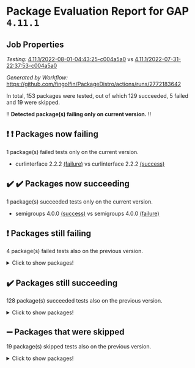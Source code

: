 # Package Evaluation Report for GAP `4.11.1`

## Job Properties

*Testing:* [4.11.1/2022-08-01-04:43:25-c004a5a0](https://github.com/fingolfin/PackageDistro/blob/data/reports/4.11.1/2022-08-01-04:43:25-c004a5a0) vs [4.11.1/2022-07-31-22:37:53-c004a5a0](https://github.com/fingolfin/PackageDistro/blob/data/reports/4.11.1/2022-07-31-22:37:53-c004a5a0)

*Generated by Workflow:* https://github.com/fingolfin/PackageDistro/actions/runs/2772183642

In total, 153 packages were tested, out of which 129 succeeded, 5 failed and 19 were skipped.

:bangbang: **Detected package(s) failing only on current version.** :bangbang:

## :exclamation: :exclamation: Packages now failing

1 package(s) failed tests only on the current version.
- curlinterface 2.2.2 [(failure)](https://github.com/fingolfin/PackageDistro/runs/7604340333?check_suite_focus=true) vs curlinterface 2.2.2 [(success)](https://github.com/fingolfin/PackageDistro/runs/7601694028?check_suite_focus=true)

## :heavy_check_mark: :heavy_check_mark: Packages now succeeding

1 package(s) succeeded tests only on the current version.
- semigroups 4.0.0 [(success)](https://github.com/fingolfin/PackageDistro/runs/7604345544?check_suite_focus=true) vs semigroups 4.0.0 [(failure)](https://github.com/fingolfin/PackageDistro/runs/7601696465?check_suite_focus=true)

## :exclamation: Packages still failing

4 package(s) failed tests also on the previous version.
<details><summary>Click to show packages!</summary>

- francy 1.2.4 [(failure)](https://github.com/fingolfin/PackageDistro/runs/7604341645?check_suite_focus=true)
- hap 1.46 [(failure)](https://github.com/fingolfin/PackageDistro/runs/7604342341?check_suite_focus=true)
- packagemanager 1.2 [(failure)](https://github.com/fingolfin/PackageDistro/runs/7604344724?check_suite_focus=true)
- recog 1.3.2 [(failure)](https://github.com/fingolfin/PackageDistro/runs/7604345302?check_suite_focus=true)
</details>

## :heavy_check_mark: Packages still succeeding

128 package(s) succeeded tests also on the previous version.
<details><summary>Click to show packages!</summary>

- ace 5.4 [(success)](https://github.com/fingolfin/PackageDistro/runs/7604338954?check_suite_focus=true)
- aclib 1.3.2 [(success)](https://github.com/fingolfin/PackageDistro/runs/7604338995?check_suite_focus=true)
- agt 0.2 [(success)](https://github.com/fingolfin/PackageDistro/runs/7604339041?check_suite_focus=true)
- alnuth 3.2.1 [(success)](https://github.com/fingolfin/PackageDistro/runs/7604339107?check_suite_focus=true)
- anupq 3.2.6 [(success)](https://github.com/fingolfin/PackageDistro/runs/7604339165?check_suite_focus=true)
- atlasrep 2.1.2 [(success)](https://github.com/fingolfin/PackageDistro/runs/7604339218?check_suite_focus=true)
- autodoc 2022.07.10 [(success)](https://github.com/fingolfin/PackageDistro/runs/7604339269?check_suite_focus=true)
- automata 1.15 [(success)](https://github.com/fingolfin/PackageDistro/runs/7604339333?check_suite_focus=true)
- automgrp 1.3.2 [(success)](https://github.com/fingolfin/PackageDistro/runs/7604339389?check_suite_focus=true)
- autpgrp 1.10.2 [(success)](https://github.com/fingolfin/PackageDistro/runs/7604339443?check_suite_focus=true)
- cap 2022.06-05 [(success)](https://github.com/fingolfin/PackageDistro/runs/7604339505?check_suite_focus=true)
- caratinterface 2.3.4 [(success)](https://github.com/fingolfin/PackageDistro/runs/7604339570?check_suite_focus=true)
- cddinterface 2020.06.24 [(success)](https://github.com/fingolfin/PackageDistro/runs/7604339634?check_suite_focus=true)
- circle 1.6.5 [(success)](https://github.com/fingolfin/PackageDistro/runs/7604339689?check_suite_focus=true)
- classicpres 1.22 [(success)](https://github.com/fingolfin/PackageDistro/runs/7604339757?check_suite_focus=true)
- cohomolo 1.6.10 [(success)](https://github.com/fingolfin/PackageDistro/runs/7604339807?check_suite_focus=true)
- congruence 1.2.4 [(success)](https://github.com/fingolfin/PackageDistro/runs/7604339847?check_suite_focus=true)
- corelg 1.56 [(success)](https://github.com/fingolfin/PackageDistro/runs/7604339901?check_suite_focus=true)
- crime 1.6 [(success)](https://github.com/fingolfin/PackageDistro/runs/7604339957?check_suite_focus=true)
- crisp 1.4.5 [(success)](https://github.com/fingolfin/PackageDistro/runs/7604340023?check_suite_focus=true)
- crypting 0.10 [(success)](https://github.com/fingolfin/PackageDistro/runs/7604340081?check_suite_focus=true)
- cryst 4.1.25 [(success)](https://github.com/fingolfin/PackageDistro/runs/7604340128?check_suite_focus=true)
- crystcat 1.1.10 [(success)](https://github.com/fingolfin/PackageDistro/runs/7604340187?check_suite_focus=true)
- ctbllib 1.3.4 [(success)](https://github.com/fingolfin/PackageDistro/runs/7604340238?check_suite_focus=true)
- cubefree 1.19 [(success)](https://github.com/fingolfin/PackageDistro/runs/7604340286?check_suite_focus=true)
- cvec 2.7.5 [(success)](https://github.com/fingolfin/PackageDistro/runs/7604340384?check_suite_focus=true)
- datastructures 0.2.7 [(success)](https://github.com/fingolfin/PackageDistro/runs/7604340439?check_suite_focus=true)
- deepthought 1.0.5 [(success)](https://github.com/fingolfin/PackageDistro/runs/7604340502?check_suite_focus=true)
- design 1.7 [(success)](https://github.com/fingolfin/PackageDistro/runs/7604340549?check_suite_focus=true)
- difsets 2.3.1 [(success)](https://github.com/fingolfin/PackageDistro/runs/7604341030?check_suite_focus=true)
- digraphs 1.5.3 [(success)](https://github.com/fingolfin/PackageDistro/runs/7604341080?check_suite_focus=true)
- edim 1.3.5 [(success)](https://github.com/fingolfin/PackageDistro/runs/7604341127?check_suite_focus=true)
- example 4.3.1 [(success)](https://github.com/fingolfin/PackageDistro/runs/7604341170?check_suite_focus=true)
- factint 1.6.3 [(success)](https://github.com/fingolfin/PackageDistro/runs/7604341217?check_suite_focus=true)
- ferret 1.0.8 [(success)](https://github.com/fingolfin/PackageDistro/runs/7604341261?check_suite_focus=true)
- fga 1.4.0 [(success)](https://github.com/fingolfin/PackageDistro/runs/7604341305?check_suite_focus=true)
- fining 1.5 [(success)](https://github.com/fingolfin/PackageDistro/runs/7604341363?check_suite_focus=true)
- float 1.0.3 [(success)](https://github.com/fingolfin/PackageDistro/runs/7604341409?check_suite_focus=true)
- format 1.4.3 [(success)](https://github.com/fingolfin/PackageDistro/runs/7604341459?check_suite_focus=true)
- forms 1.2.8 [(success)](https://github.com/fingolfin/PackageDistro/runs/7604341496?check_suite_focus=true)
- fplsa 1.2.5 [(success)](https://github.com/fingolfin/PackageDistro/runs/7604341547?check_suite_focus=true)
- fr 2.4.8 [(success)](https://github.com/fingolfin/PackageDistro/runs/7604341595?check_suite_focus=true)
- fwtree 1.3 [(success)](https://github.com/fingolfin/PackageDistro/runs/7604341693?check_suite_focus=true)
- gbnp 1.0.5 [(success)](https://github.com/fingolfin/PackageDistro/runs/7604341739?check_suite_focus=true)
- generalizedmorphismsforcap 2022.05-01 [(success)](https://github.com/fingolfin/PackageDistro/runs/7604341783?check_suite_focus=true)
- genss 1.6.6 [(success)](https://github.com/fingolfin/PackageDistro/runs/7604341827?check_suite_focus=true)
- gradedringforhomalg 2022.07-01 [(success)](https://github.com/fingolfin/PackageDistro/runs/7604341872?check_suite_focus=true)
- grape 4.8.5 [(success)](https://github.com/fingolfin/PackageDistro/runs/7604341941?check_suite_focus=true)
- groupoids 1.69 [(success)](https://github.com/fingolfin/PackageDistro/runs/7604342008?check_suite_focus=true)
- grpconst 2.6.2 [(success)](https://github.com/fingolfin/PackageDistro/runs/7604342101?check_suite_focus=true)
- guarana 0.96.3 [(success)](https://github.com/fingolfin/PackageDistro/runs/7604342179?check_suite_focus=true)
- guava 3.16 [(success)](https://github.com/fingolfin/PackageDistro/runs/7604342255?check_suite_focus=true)
- hapcryst 0.1.15 [(success)](https://github.com/fingolfin/PackageDistro/runs/7604342411?check_suite_focus=true)
- hecke 1.5.3 [(success)](https://github.com/fingolfin/PackageDistro/runs/7604342479?check_suite_focus=true)
- help 3.5 [(success)](https://github.com/fingolfin/PackageDistro/runs/7604342525?check_suite_focus=true)
- idrel 2.44 [(success)](https://github.com/fingolfin/PackageDistro/runs/7604342576?check_suite_focus=true)
- images 1.3.1 [(success)](https://github.com/fingolfin/PackageDistro/runs/7604342639?check_suite_focus=true)
- intpic 0.3.0 [(success)](https://github.com/fingolfin/PackageDistro/runs/7604342692?check_suite_focus=true)
- io 4.7.2 [(success)](https://github.com/fingolfin/PackageDistro/runs/7604342766?check_suite_focus=true)
- irredsol 1.4.3 [(success)](https://github.com/fingolfin/PackageDistro/runs/7604342821?check_suite_focus=true)
- json 2.1.0 [(success)](https://github.com/fingolfin/PackageDistro/runs/7604342904?check_suite_focus=true)
- jupyterkernel 1.4.1 [(success)](https://github.com/fingolfin/PackageDistro/runs/7604342982?check_suite_focus=true)
- jupyterviz 1.5.1 [(success)](https://github.com/fingolfin/PackageDistro/runs/7604343066?check_suite_focus=true)
- kan 1.34 [(success)](https://github.com/fingolfin/PackageDistro/runs/7604343176?check_suite_focus=true)
- kbmag 1.5.9 [(success)](https://github.com/fingolfin/PackageDistro/runs/7604343251?check_suite_focus=true)
- laguna 3.9.5 [(success)](https://github.com/fingolfin/PackageDistro/runs/7604343366?check_suite_focus=true)
- liealgdb 2.2.1 [(success)](https://github.com/fingolfin/PackageDistro/runs/7604343442?check_suite_focus=true)
- liepring 2.6 [(success)](https://github.com/fingolfin/PackageDistro/runs/7604343507?check_suite_focus=true)
- liering 2.4.2 [(success)](https://github.com/fingolfin/PackageDistro/runs/7604343588?check_suite_focus=true)
- linearalgebraforcap 2022.06-03 [(success)](https://github.com/fingolfin/PackageDistro/runs/7604343669?check_suite_focus=true)
- loops 3.4.2 [(success)](https://github.com/fingolfin/PackageDistro/runs/7604343751?check_suite_focus=true)
- lpres 1.0.3 [(success)](https://github.com/fingolfin/PackageDistro/runs/7604343813?check_suite_focus=true)
- majoranaalgebras 1.4 [(success)](https://github.com/fingolfin/PackageDistro/runs/7604343891?check_suite_focus=true)
- mapclass 1.4.5 [(success)](https://github.com/fingolfin/PackageDistro/runs/7604343943?check_suite_focus=true)
- matgrp 0.64 [(success)](https://github.com/fingolfin/PackageDistro/runs/7604344004?check_suite_focus=true)
- modisom 2.5.2 [(success)](https://github.com/fingolfin/PackageDistro/runs/7604344062?check_suite_focus=true)
- modulepresentationsforcap 2022.05-03 [(success)](https://github.com/fingolfin/PackageDistro/runs/7604344134?check_suite_focus=true)
- monoidalcategories 2022.06-07 [(success)](https://github.com/fingolfin/PackageDistro/runs/7604344192?check_suite_focus=true)
- nconvex 2020.11-04 [(success)](https://github.com/fingolfin/PackageDistro/runs/7604344254?check_suite_focus=true)
- nilmat 1.4.1 [(success)](https://github.com/fingolfin/PackageDistro/runs/7604344314?check_suite_focus=true)
- nock 1.5 [(success)](https://github.com/fingolfin/PackageDistro/runs/7604344382?check_suite_focus=true)
- normalizinterface 1.3.3 [(success)](https://github.com/fingolfin/PackageDistro/runs/7604344437?check_suite_focus=true)
- nq 2.5.8 [(success)](https://github.com/fingolfin/PackageDistro/runs/7604344495?check_suite_focus=true)
- numericalsgps 1.3.1 [(success)](https://github.com/fingolfin/PackageDistro/runs/7604344552?check_suite_focus=true)
- openmath 11.5.1 [(success)](https://github.com/fingolfin/PackageDistro/runs/7604344607?check_suite_focus=true)
- orb 4.8.5 [(success)](https://github.com/fingolfin/PackageDistro/runs/7604344669?check_suite_focus=true)
- patternclass 2.4.2 [(success)](https://github.com/fingolfin/PackageDistro/runs/7604344774?check_suite_focus=true)
- permut 2.0.4 [(success)](https://github.com/fingolfin/PackageDistro/runs/7604344816?check_suite_focus=true)
- polenta 1.3.10 [(success)](https://github.com/fingolfin/PackageDistro/runs/7604344881?check_suite_focus=true)
- polymaking 0.8.6 [(success)](https://github.com/fingolfin/PackageDistro/runs/7604344934?check_suite_focus=true)
- primgrp 3.4.2 [(success)](https://github.com/fingolfin/PackageDistro/runs/7604344969?check_suite_focus=true)
- profiling 2.5.0 [(success)](https://github.com/fingolfin/PackageDistro/runs/7604345016?check_suite_focus=true)
- qpa 1.33 [(success)](https://github.com/fingolfin/PackageDistro/runs/7604345065?check_suite_focus=true)
- quagroup 1.8.3 [(success)](https://github.com/fingolfin/PackageDistro/runs/7604345107?check_suite_focus=true)
- radiroot 2.9 [(success)](https://github.com/fingolfin/PackageDistro/runs/7604345154?check_suite_focus=true)
- rcwa 4.7.0 [(success)](https://github.com/fingolfin/PackageDistro/runs/7604345212?check_suite_focus=true)
- rds 1.8 [(success)](https://github.com/fingolfin/PackageDistro/runs/7604345258?check_suite_focus=true)
- repndecomp 1.2.1 [(success)](https://github.com/fingolfin/PackageDistro/runs/7604345353?check_suite_focus=true)
- repsn 3.1.0 [(success)](https://github.com/fingolfin/PackageDistro/runs/7604345411?check_suite_focus=true)
- resclasses 4.7.3 [(success)](https://github.com/fingolfin/PackageDistro/runs/7604345457?check_suite_focus=true)
- scscp 2.3.1 [(success)](https://github.com/fingolfin/PackageDistro/runs/7604345501?check_suite_focus=true)
- sglppow 2.2 [(success)](https://github.com/fingolfin/PackageDistro/runs/7604345587?check_suite_focus=true)
- sgpviz 0.999.5 [(success)](https://github.com/fingolfin/PackageDistro/runs/7604345622?check_suite_focus=true)
- simpcomp 2.1.14 [(success)](https://github.com/fingolfin/PackageDistro/runs/7604345661?check_suite_focus=true)
- singular 2020.12.18 [(success)](https://github.com/fingolfin/PackageDistro/runs/7604345712?check_suite_focus=true)
- sla 1.5.3 [(success)](https://github.com/fingolfin/PackageDistro/runs/7604345762?check_suite_focus=true)
- smallgrp 1.5 [(success)](https://github.com/fingolfin/PackageDistro/runs/7604345819?check_suite_focus=true)
- smallsemi 0.6.13 [(success)](https://github.com/fingolfin/PackageDistro/runs/7604345871?check_suite_focus=true)
- sonata 2.9.4 [(success)](https://github.com/fingolfin/PackageDistro/runs/7604345916?check_suite_focus=true)
- sophus 1.25 [(success)](https://github.com/fingolfin/PackageDistro/runs/7604345975?check_suite_focus=true)
- spinsym 1.5.2 [(success)](https://github.com/fingolfin/PackageDistro/runs/7604346030?check_suite_focus=true)
- symbcompcc 1.3.2 [(success)](https://github.com/fingolfin/PackageDistro/runs/7604346080?check_suite_focus=true)
- thelma 1.3 [(success)](https://github.com/fingolfin/PackageDistro/runs/7604346124?check_suite_focus=true)
- tomlib 1.2.9 [(success)](https://github.com/fingolfin/PackageDistro/runs/7604346157?check_suite_focus=true)
- toric 1.9.5 [(success)](https://github.com/fingolfin/PackageDistro/runs/7604346205?check_suite_focus=true)
- toricvarieties 2022.07.13 [(success)](https://github.com/fingolfin/PackageDistro/runs/7604346251?check_suite_focus=true)
- transgrp 3.6.3 [(success)](https://github.com/fingolfin/PackageDistro/runs/7604346282?check_suite_focus=true)
- ugaly 4.0.3 [(success)](https://github.com/fingolfin/PackageDistro/runs/7604346330?check_suite_focus=true)
- unipot 1.5 [(success)](https://github.com/fingolfin/PackageDistro/runs/7604346381?check_suite_focus=true)
- unitlib 4.1.0 [(success)](https://github.com/fingolfin/PackageDistro/runs/7604346422?check_suite_focus=true)
- utils 0.74 [(success)](https://github.com/fingolfin/PackageDistro/runs/7604346460?check_suite_focus=true)
- uuid 0.7 [(success)](https://github.com/fingolfin/PackageDistro/runs/7604346499?check_suite_focus=true)
- walrus 0.9991 [(success)](https://github.com/fingolfin/PackageDistro/runs/7604346537?check_suite_focus=true)
- wedderga 4.10.2 [(success)](https://github.com/fingolfin/PackageDistro/runs/7604346577?check_suite_focus=true)
- xmod 2.88 [(success)](https://github.com/fingolfin/PackageDistro/runs/7604346618?check_suite_focus=true)
- xmodalg 1.22 [(success)](https://github.com/fingolfin/PackageDistro/runs/7604346696?check_suite_focus=true)
- yangbaxter 0.10.0 [(success)](https://github.com/fingolfin/PackageDistro/runs/7604346746?check_suite_focus=true)
- zeromqinterface 0.14 [(success)](https://github.com/fingolfin/PackageDistro/runs/7604346802?check_suite_focus=true)
</details>

## :heavy_minus_sign: Packages that were skipped

19 package(s) skipped tests also on the previous version.
<details><summary>Click to show packages!</summary>

- 4ti2interface 2022.03-01 [(skipped)](https://github.com/fingolfin/PackageDistro/runs/7604241389?check_suite_focus=true)
- browse 1.8.14 [(skipped)](https://github.com/fingolfin/PackageDistro/runs/7604241389?check_suite_focus=true)
- examplesforhomalg 2022.03-01 [(skipped)](https://github.com/fingolfin/PackageDistro/runs/7604241389?check_suite_focus=true)
- gapdoc 1.6.5 [(skipped)](https://github.com/fingolfin/PackageDistro/runs/7604241389?check_suite_focus=true)
- gauss 2022.03-01 [(skipped)](https://github.com/fingolfin/PackageDistro/runs/7604241389?check_suite_focus=true)
- gaussforhomalg 2022.03-01 [(skipped)](https://github.com/fingolfin/PackageDistro/runs/7604241389?check_suite_focus=true)
- gradedmodules 2022.03-01 [(skipped)](https://github.com/fingolfin/PackageDistro/runs/7604241389?check_suite_focus=true)
- homalg 2022.03-01 [(skipped)](https://github.com/fingolfin/PackageDistro/runs/7604241389?check_suite_focus=true)
- homalgtocas 2022.07-01 [(skipped)](https://github.com/fingolfin/PackageDistro/runs/7604241389?check_suite_focus=true)
- io_forhomalg 2022.03-01 [(skipped)](https://github.com/fingolfin/PackageDistro/runs/7604241389?check_suite_focus=true)
- itc 1.5.1 [(skipped)](https://github.com/fingolfin/PackageDistro/runs/7604241389?check_suite_focus=true)
- localizeringforhomalg 2022.03-01 [(skipped)](https://github.com/fingolfin/PackageDistro/runs/7604241389?check_suite_focus=true)
- matricesforhomalg 2022.06-01 [(skipped)](https://github.com/fingolfin/PackageDistro/runs/7604241389?check_suite_focus=true)
- modules 2022.03-01 [(skipped)](https://github.com/fingolfin/PackageDistro/runs/7604241389?check_suite_focus=true)
- polycyclic 2.16 [(skipped)](https://github.com/fingolfin/PackageDistro/runs/7604241389?check_suite_focus=true)
- ringsforhomalg 2022.07-01 [(skipped)](https://github.com/fingolfin/PackageDistro/runs/7604241389?check_suite_focus=true)
- sco 2022.03-01 [(skipped)](https://github.com/fingolfin/PackageDistro/runs/7604241389?check_suite_focus=true)
- toolsforhomalg 2022.05-01 [(skipped)](https://github.com/fingolfin/PackageDistro/runs/7604241389?check_suite_focus=true)
- xgap 4.31 [(skipped)](https://github.com/fingolfin/PackageDistro/runs/7604241389?check_suite_focus=true)
</details>


